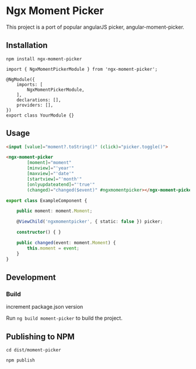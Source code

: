 # Ngx Moment Picker

This project is a port of popular angularJS picker, angular-moment-picker.

## Installation

```
npm install ngx-moment-picker
```

```
import { NgxMomentPickerModule } from 'ngx-moment-picker';

@NgModule({
    imports: [
        NgxMomentPickerModule,
    ],
    declarations: [],
    providers: [],
})
export class YourModule {}
```

## Usage

```html
<input [value]="moment?.toString()" (click)="picker.toggle()">

<ngx-moment-picker 
        [moment]="moment"
        [minview]="'year'"
        [maxview]="'date'"
        [startview]="'month'"
        [onlyupdateatend]="'true'"
        (changed)="changed($event)" #ngxmomentpicker></ngx-moment-picker>
```

```typescript
export class ExampleComponent {

    public moment: moment.Moment;

    @ViewChild('ngxmomentpicker', { static: false }) picker;

    constructor() { }

    public changed(event: moment.Moment) {
        this.moment = event;
    }
}
```

## Development

### Build
increment package.json version

Run `ng build moment-picker` to build the project.

## Publishing to NPM

`cd dist/moment-picker`

`npm publish`

